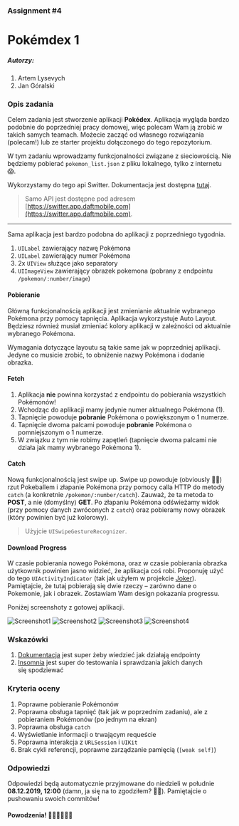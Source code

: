 ### Assignment #4

# Pokémdex 1

##### Autorzy:

1. Artem Lysevych
2. Jan Góralski

### Opis zadania

Celem zadania jest stworzenie aplikacji **Pokédex**. Aplikacja wygląda bardzo podobnie do poprzedniej pracy domowej, więc polecam Wam ją zrobić w takich samych teamach. Możecie zacząć od własnego rozwiązania (polecam!) lub ze starter projektu dołączonego do tego repozytorium.

W tym zadaniu wprowadzamy funkcjonalności związane z sieciowością. Nie będziemy pobierać `pokemon_list.json` z pliku lokalnego, tylko z internetu 😱.

Wykorzystamy do tego api Switter. Dokumentacja jest dostępna [tutaj](https://github.com/DaftMobile/switter).

>Samo API jest dostępne pod adresem [https://switter.app.daftmobile.com](https://switter.app.daftmobile.com).

---

Sama aplikacja jest bardzo podobna do aplikacji z poprzedniego tygodnia.

1. `UILabel` zawierający nazwę Pokémona
2. `UILabel` zawierający numer Pokémona
3. 2x `UIView` służące jako separatory
4. `UIImageView` zawierający obrazek pokemona (pobrany z endpointu `/pokemon/:number/image`)

#### Pobieranie

Główną funkcjonalnością aplikacji jest zmienianie aktualnie wybranego Pokémona przy pomocy tapnięcia. Aplikacja wykorzystuje Auto Layout. Będziesz również musiał zmieniać kolory aplikacji w zależności od aktualnie wybranego Pokémona.

Wymagania dotyczące layoutu są takie same jak w poprzedniej aplikacji. Jedyne co musicie zrobić, to obniżenie nazwy Pokémona i dodanie obrazka.

#### Fetch

1. Aplikacja **nie** powinna korzystać z endpointu do pobierania wszystkich Pokémonów!
2. Wchodząc do aplikacji mamy jedynie numer aktualnego Pokémona (1).
3. Tapnięcie powoduje **pobranie** Pokémona o powiększonym o 1 numerze.
4. Tapnięcie dwoma palcami powoduje **pobranie** Pokémona o pomniejszonym o 1 numerze.
5. W związku z tym nie robimy zapętleń (tapnięcie dwoma palcami nie działa jak mamy wybranego Pokémona 1).

#### Catch

Nową funkcjonalnością jest swipe up. Swipe up powoduje (obviously 💁‍♀️) rzut Pokeballem i złapanie Pokémona przy pomocy calla HTTP do metody `catch` (a konkretnie `/pokemon/:number/catch`). Zauważ, że ta metoda to **POST**, a nie (domyślny) **GET**. Po złapaniu Pokémona odświeżamy widok (przy pomocy danych zwróconych z `catch`) oraz pobieramy nowy obrazek (który powinien być już kolorowy).

>Użyjcie `UISwipeGestureRecognizer`.

#### Download Progress

W czasie pobierania nowego Pokémona, oraz w czasie pobierania obrazka użytkownik powinien jasno widzieć, że aplikacja coś robi. Proponuję użyć do tego `UIActivityIndicator` (tak jak użyłem w projekcie [Joker](https://github.com/iOS-4-Beginners-Autumn-2019/class-4-joker/)). Pamiętajcie, że tutaj pobierają się dwie rzeczy – zarówno dane o Pokemonie, jak i obrazek. Zostawiam Wam design pokazania progressu.

Poniżej screenshoty z gotowej aplikacji.

![Screenshot1](assets/s1.png)
![Screenshot2](assets/s2.png)
![Screenshot3](assets/s3.png)
![Screenshot4](assets/s4.png)

### Wskazówki

1. [Dokumentacja](https://github.com/DaftMobile/switter) jest super żeby wiedzieć jak działają endpointy
2. [Insomnia](https://insomnia.rest) jest super do testowania i sprawdzania jakich danych się spodziewać

### Kryteria oceny

1. Poprawne pobieranie Pokémonów
2. Poprawna obsługa tapnięć (tak jak w poprzednim zadaniu), ale z pobieraniem Pokémonów (po jednym na ekran)
3. Poprawna obsługa `catch`
4. Wyświetlanie informacji o trwającym requeście
5. Poprawna interakcja z `URLSession` i `UIKit`
6. Brak cykli referencji, poprawne zarządzanie pamięcią (`[weak self]`)

### Odpowiedzi

Odpowiedzi będą automatycznie przyjmowane do niedzieli w południe **08.12.2019, 12:00** (damn, ja się na to zgodziłem? 🤦‍♀️). Pamiętajcie o pushowaniu swoich commitów!

#### Powodzenia! 💪👨‍💻👩‍💻👾
